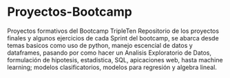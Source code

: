 # Proyectos-Bootcamp

Proyectos formativos del Bootcamp TripleTen
Repositorio de los proyectos finales y algunos ejercicios de cada Sprint del bootcamp, se abarca desde temas basicos como uso de python, manejo escencial de datos y dataframes, pasando por como hacer un Analisis Exploratorio de Datos, formulación de hipotesis, estadistica, SQL, apicaciones web, hasta machine learning; modelos clasificatorios, modelos para regresión y algebra lineal.
